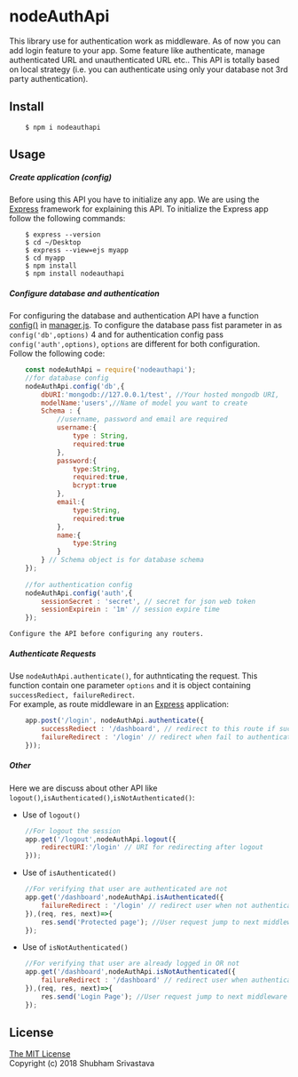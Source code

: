 # nodeAuthApi
This library use for authentication work as middleware. As of now you can add login feature to your app. 
Some feature like authenticate, manage authenticated URL and unauthenticated URL etc.. 
This API is totally based on local strategy (i.e. you can authenticate using only your database not 3rd party authentication).

## Install
```
    $ npm i nodeauthapi 
```

## Usage
##### Create application *(config)*
Before using this API you have to initialize any app. We are using the 
[Express](http://expressjs.com/en/starter/installing.html) framework for explaining this API. 
To initialize the Express app follow the following commands:
```
    $ express --version
    $ cd ~/Desktop
    $ express --view=ejs myapp
    $ cd myapp
    $ npm install
    $ npm install nodeauthapi
```

##### Configure database and authentication
For configuring the database and authentication API have a function [config()](./lib/manager.js) in 
[manager.js](/blob/master/lib/manager.js). To configure the database pass fist parameter in as `config('db',options)` 4
and for authentication config pass `config('auth',options)`, `options` are different for both configuration.<br> 
Follow the following code:
```javascript
    const nodeAuthApi = require('nodeauthapi');
    //for database config
    nodeAuthApi.config('db',{
        dbURI:'mongodb://127.0.0.1/test', //Your hosted mongodb URI,
        modelName:'users',//Name of model you want to create
        Schema : {
            //username, password and email are required
            username:{
                type : String,
                required:true
            },
            password:{
                type:String,
                required:true,
                bcrypt:true
            },
            email:{
                type:String,
                required:true
            },
            name:{
                type:String
            }
        } // Schema object is for database schema
    });
    
    //for authentication config
    nodeAuthApi.config('auth',{
        sessionSecret : 'secret', // secret for json web token
        sessionExpirein : '1m' // session expire time
    });
```
`Configure the API before configuring any routers.`
##### Authenticate Requests
Use `nodeAuthApi.authenticate()`, for authnticating the request. This function contain one parameter `options`
and it is object containing `successRediect, failureRedirect`.<br>
For example, as route middleware in an [Express](http://expressjs.com/en/starter/installing.html) application:
```javascript
    app.post('/login', nodeAuthApi.authenticate({
        successRediect : '/dashboard', // redirect to this route if successfully logged in
        failureRedirect : '/login' // redirect when fail to authenticate
    }));
```
##### Other
Here we are discuss about other API like `logout()`,`isAuthenticated()`,`isNotAuthenticated()`:<br>
* Use of `logout()`
```javascript
    //For logout the session
    app.get('/logout',nodeAuthApi.logout({
        redirectURI:'/login' // URI for redirecting after logout
    }));
```
* Use of `isAuthenticated()`<br>
```javascript
    //For verifying that user are authenticated are not
    app.get('/dashboard',nodeAuthApi.isAuthenticated({
        failureRedirect : '/login' // redirect user when not authenticated
    }),(req, res, next)=>{
        res.send('Protected page'); //User request jump to next middleware if user is authenticated
    });
```
* Use of `isNotAuthenticated()`<br>
```javascript
    //For verifying that user are already logged in OR not
    app.get('/dashboard',nodeAuthApi.isNotAuthenticated({
        failureRedirect : '/dashboard' // redirect user when authenticated
    }),(req, res, next)=>{
        res.send('Login Page'); //User request jump to next middleware if user is not authenticated
    });
```
## License
[The MIT License](https://opensource.org/licenses/MIT)<br>
Copyright (c) 2018 Shubham Srivastava
